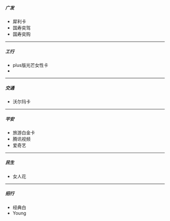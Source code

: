 ##### 广发

- 犀利卡
- 国寿奕驾
- 国寿奕购

------

##### 工行

- plus版光芒女性卡
- 

------

##### 交通

- 沃尔玛卡

------

##### 平安

- 旅游白金卡
- 腾讯视频
- 爱奇艺

------

##### 民生

- 女人花

------

##### 招行

- 经典白
- Young